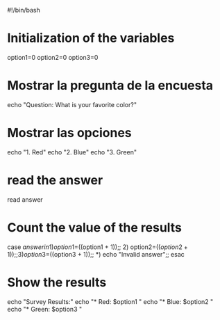 #!/bin/bash

# Initialization of the variables 
option1=0
option2=0
option3=0

# Mostrar la pregunta de la encuesta
echo "Question: What is your favorite color?"

# Mostrar las opciones
echo "1. Red"
echo "2. Blue"
echo "3. Green"

# read the answer
read answer

# Count the value of the results
case $answer in
    1) option1=$((option1 + 1));;
    2) option2=$((option2 + 1));;
    3) option3=$((option3 + 1));;
    *) echo "Invalid answer";;
esac

# Show the results
echo "Survey Results:"
echo "* Red: $option1 "
echo "* Blue: $option2 "
echo "* Green: $option3 "

